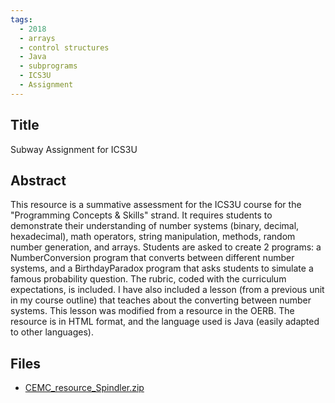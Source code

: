 ```yaml
---
tags:
  - 2018
  - arrays
  - control structures
  - Java
  - subprograms
  - ICS3U
  - Assignment
---
```

    
## Title

Subway Assignment for ICS3U

## Abstract

This resource is a summative assessment for the ICS3U course for the "Programming Concepts & Skills" strand. It requires students to demonstrate their understanding of number systems (binary, decimal, hexadecimal), math operators, string manipulation, methods, random number generation, and arrays. Students are asked to create 2 programs: a NumberConversion program that converts between different number systems, and a BirthdayParadox program that asks students to simulate a famous probability question. The rubric, coded with the curriculum expectations, is included. I have also included a lesson (from a previous unit in my course outline) that teaches about the converting between number systems. This lesson was modified from a resource in the OERB. The resource is in HTML format, and the language used is Java (easily adapted to other languages).

## Files

- [CEMC_resource_Spindler.zip](https://www.russellgordon.ca/acse/cemc-cse-resources/resources/2018/Karen_Spindler/CEMC_resource_Spindler.zip)
